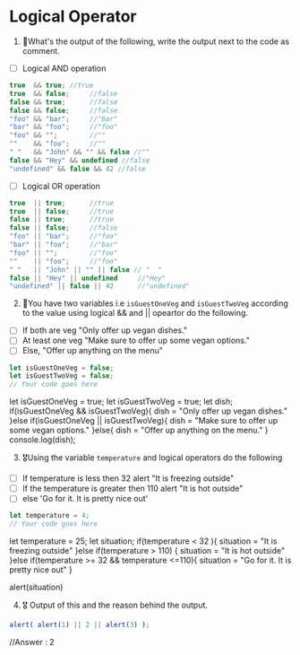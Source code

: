 # Logical Operator

1. 🥇What's the output of the following, write the output next to the code as comment.

* [ ] Logical AND operation

```js
true  && true; //true
true  && false;     //false
false && true;      //false
false && false;     //false
"foo" && "bar";     //"bar"
"bar" && "foo";     //"foo"
"foo" && "";        //""
""    && "foo";     //""
" "   && "John" && "" && false //""
false && "Hey" && undefined //false
"undefined" && false && 42 //false
```

* [ ] Logical OR operation
```js
true  || true;      //true
true  || false;     //true
false || true;      //true
false || false;     //false
"foo" || "bar";     //"foo"
"bar" || "foo";     //"bar"
"foo" || "";        //"foo"
""    || "foo";     //"foo"
" "   || "John" || "" || false // "  "
false || "Hey" || undefined     //"Hey"
"undefined" || false || 42      //"undefined"
```

2. 🥈You have two variables i.e `isGuestOneVeg` and  `isGuestTwoVeg` according to the value using logical && and || opeartor do the following.

* [ ] If both are veg "Only offer up vegan dishes."
* [ ] At least one veg  "Make sure to offer up some vegan options."
* [ ] Else, "Offer up anything on the menu"
```js
let isGuestOneVeg = false;
let isGuestTwoVeg = false;
// Your code goes here
```
let isGuestOneVeg = true;
let isGuestTwoVeg = true;
let dish;
if(isGuestOneVeg && isGuestTwoVeg){
    dish = "Only offer up vegan dishes."
}else if(isGuestOneVeg || isGuestTwoVeg){
    dish = "Make sure to offer up some vegan options."
}else{
    dish = "Offer up anything on the menu."
}
console.log(dish);


3. 🎖Using the variable `temperature` and logical operators do the following
* [ ] If temperature is less then 32 alert "It is freezing outside"
* [ ] If the temperature is greater then 110 alert "It is hot outside"
* [ ] else 'Go for it. It is pretty nice out'
```js
let temperature = 4;
// Your code goes here
```
let temperature = 25;
let situation;
if(temperature < 32 ){
    situation = "It is freezing outside"
}else if(temperature > 110) {
    situation = "It is hot outside"
}else if(temperature >= 32 && temperature <=110){ 
    situation = "Go for it. It is pretty nice out"
}

alert(situation)

4. 🎖 Output of this and the reason behind the output.
```js
alert( alert(1) || 2 || alert(3) );
```
//Answer : 2